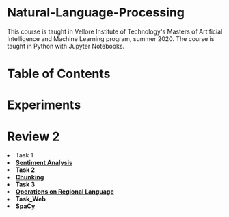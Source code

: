 # Natural-Language-Processing
This course is taught in Vellore Institute of Technology's Masters of Artificial Intelligence and Machine Learning program, summer 2020. The course is taught in Python with Jupyter Notebooks.

# Table of Contents







# Experiments



# Review 2
<li>Task 1
<b><li><a href="https://github.com/bhaswati96/nlp/blob/task1_sentiment/nlp_task.ipynb" class="button">Sentiment Analysis</a></li>
</li>

<li>Task 2 
<li><a href="https://github.com/bhaswati96/nlp/blob/Task-2/Chunking_of_LOR's%20(1).ipynb">Chunking</a></li>

</li>

<li>Task 3
<li><a href="https://github.com/bhaswati96/nlp/blob/Task-3/5_bengali_func.ipynb" class="button">Operations on Regional Language</a></li>
</li>

<li>Task_Web
<li><a href="https://github.com/bhaswati96/nlp/blob/task_web/WebScraping.ipynb" class="button">SpaCy</a></li>
</li>


